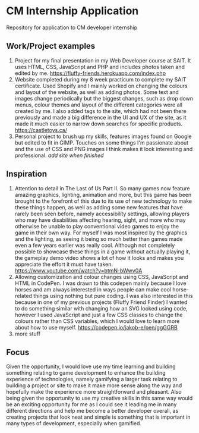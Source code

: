 # CM Internship Application
Repository for application to CM developer internship

## Work/Project examples
1. Project for my final presentation in my Web Developer course at SAIT.  It uses HTML, CSS, JavaScript and PHP and includes photos taken and edited by me. https://fluffy-friends.herokuapp.com/index.php
2. Website completed during my 8 week practicum to complete my SAIT certificate.  Used Shopify and I mainly worked on changing the colours and layout of the website, as well as adding photos.  Some text and images change periodically but the biggest changes, such as drop down menus, colour themes and layout of the different categories were all created by me.  I also added tags to the site, which had not been there previously and made a big difference in the UI and UX of the site, as it made it much easier to narrow down searches for specific products.  https://castletoys.ca/
3. Personal project to brush up my skills, features images found on Google but edited to fit in GIMP.  Touches on some things I'm passionate about and the use of CSS and PNG images I think makes it look interesting and professional. *add site when finished*

## Inspiration
1. Attention to detail in The Last of Us Part II.  So many games now feature amazing graphics, lighting, animation and more, but this game has been brought to the forefront of this due to its use of new technology to make these things happen, as well as adding some new features that have rarely been seen before, namely accessibility settings, allowing players who may have disabilities affecting hearing, sight, and more who may otherwise be unable to play conventional video games to enjoy the game in their own way.  For myself I was most inspired by the graphics and the lighting, as seeing it being so much better than games made even a few years earlier was really cool. Although not completely possible to showcase these things in a game without actually playing it, the gameplay demo video shows a lot of how it looks and makes you appreciate the effort it must have taken. https://www.youtube.com/watch?v=btmN-bWwv0A
2. Allowing customization and colour changes using CSS, JavaScript and HTML in CodePen.  I was drawn to this codepen mainly because I love horses and am always interested in ways people can make cool horse-related things using nothing but pure coding.  I was also interested in this because in one of my previous projects (Fluffy Friend Finder) I wanted to do something similar with changing how an SVG looked using code, however I used JavaScript and just a few CSS classes to change the colours rather than CSS variables, which I would love to learn more about how to use myself. https://codepen.io/jakob-e/pen/ggGGRB
3. more stuff

## Focus
Given the opportunity, I would love use my time learning and building something relating to game development to enhance the building experience of technologies, namely gamifying a larger task relating to building a project or site to make it make more sense along the way and hopefully make the experience more straightforward and pleasant.  Also being given the opportunity to use my creative skills in this same way would be an exciting opportunity for me as I could see it leading me in many different directions and help me become a better developer overall, as creating projects that look neat and simple is something that is important in many types of development, especially when gamified.
